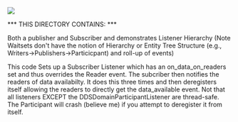 ![](https://github.com/psmass/DDSexamples/blob/master/RtiAsOne.png)


*** THIS DIRECTORY CONTAINS: ***

Both a publisher and Subscriber and demonstrates Listener Hierarchy
(Note Waitsets don't have the notion of Hierarchy or Entity Tree Structure (e.g., Writers->Publishers->Particicpant) and roll-up of events) 

This code Sets up a Subscriber Listener which has an on_data_on_readers set and thus overrides the Reader event. The subcriber then notifies the readers of data availabilty. It does this three times and then deregisters itself allowing the readers to directly get the data_available event. Not that all listeners
EXCEPT the DDSDomainParticipantListener are thread-safe. The Participant will crash (believe me) if you attempt to deregister it from itself.


